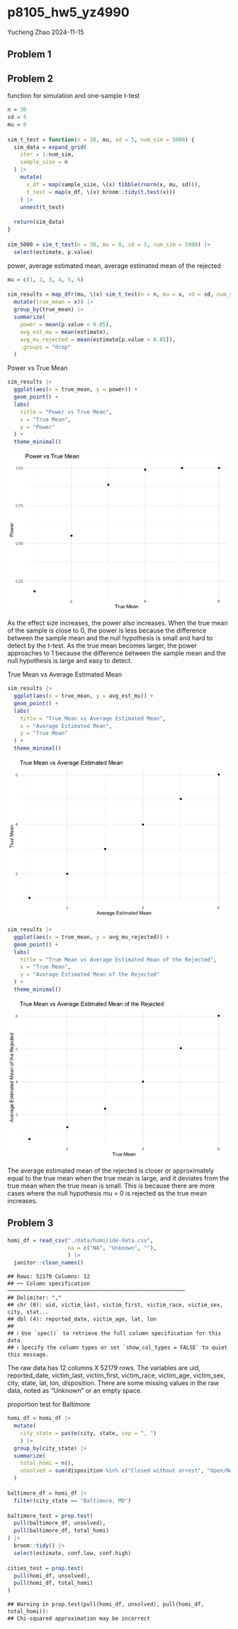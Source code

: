 p8105_hw5_yz4990
================
Yucheng Zhao
2024-11-15

## Problem 1

## Problem 2

function for simulation and one-sample t-test

``` r
n = 30
sd = 5
mu = 0

sim_t_test = function(n = 30, mu, sd = 5, num_sim = 5000) {
  sim_data = expand_grid(
    iter = 1:num_sim,
    sample_size = n
  ) |> 
    mutate(
      x_df = map(sample_size, \(x) tibble(rnorm(x, mu, sd))), 
      t_test = map(x_df, \(x) broom::tidy(t.test(x)))
    ) |> 
    unnest(t_test)
  
  return(sim_data)
}

sim_5000 = sim_t_test(n = 30, mu = 0, sd = 5, num_sim = 5000) |> 
  select(estimate, p.value)
```

power, average estimated mean, average estimated mean of the rejected

``` r
mu = c(1, 2, 3, 4, 5, 6)

sim_results = map_dfr(mu, \(x) sim_t_test(n = n, mu = x, sd = sd, num_sim = 5000) |> 
  mutate(true_mean = x)) |> 
  group_by(true_mean) |> 
  summarize(
    power = mean(p.value < 0.05), 
    avg_est_mu = mean(estimate), 
    avg_mu_rejected = mean(estimate[p.value < 0.05]),
    .groups = "drop"
  )
```

Power vs True Mean

``` r
sim_results |> 
  ggplot(aes(x = true_mean, y = power)) +
  geom_point() +
  labs(
    title = "Power vs True Mean",
    x = "True Mean",
    y = "Power"
  ) +
  theme_minimal()
```

![](p8105_hw5_yz4990_files/figure-gfm/unnamed-chunk-4-1.png)<!-- -->

As the effect size increases, the power also increases. When the true
mean of the sample is close to 0, the power is less because the
difference between the sample mean and the null hypothesis is small and
hard to detect by the t-test. As the true mean becomes larger, the power
approaches to 1 because the difference between the sample mean and the
null hypothesis is large and easy to detect.

True Mean vs Average Estimated Mean

``` r
sim_results |> 
  ggplot(aes(x = true_mean, y = avg_est_mu)) +
  geom_point() +
  labs(
    title = "True Mean vs Average Estimated Mean",
    x = "Average Estimated Mean",
    y = "True Mean"
  ) +
  theme_minimal()
```

![](p8105_hw5_yz4990_files/figure-gfm/unnamed-chunk-5-1.png)<!-- -->

``` r
sim_results |> 
  ggplot(aes(x = true_mean, y = avg_mu_rejected)) +
  geom_point() +
  labs(
    title = "True Mean vs Average Estimated Mean of the Rejected",
    x = "True Mean",
    y = "Average Estimated Mean of the Rejected"
  ) +
  theme_minimal()
```

![](p8105_hw5_yz4990_files/figure-gfm/unnamed-chunk-6-1.png)<!-- -->

The average estimated mean of the rejected is closer or approximately
equal to the true mean when the true mean is large, and it deviates from
the true mean when the true mean is small. This is because there are
more cases where the null hypothesis mu = 0 is rejected as the true mean
increases.

## Problem 3

``` r
homi_df = read_csv("./data/homicide-data.csv", 
                   na = c("NA", "Unknown", ""), 
                   ) |> 
  janitor::clean_names()
```

    ## Rows: 52179 Columns: 12
    ## ── Column specification ────────────────────────────────────────────────────────
    ## Delimiter: ","
    ## chr (8): uid, victim_last, victim_first, victim_race, victim_sex, city, stat...
    ## dbl (4): reported_date, victim_age, lat, lon
    ## 
    ## ℹ Use `spec()` to retrieve the full column specification for this data.
    ## ℹ Specify the column types or set `show_col_types = FALSE` to quiet this message.

The raw data has 12 columns X 52179 rows. The variables are uid,
reported_date, victim_last, victim_first, victim_race, victim_age,
victim_sex, city, state, lat, lon, disposition. There are some missing
values in the raw data, noted as “Unknown” or an empty space.

proportion test for Baltimore

``` r
homi_df = homi_df |> 
  mutate(
    city_state = paste(city, state, sep = ", ")
    ) |> 
  group_by(city_state) |> 
  summarize(
    total_homi = n(),
    unsolved = sum(disposition %in% c("Closed without arrest", "Open/No arrest"))
  )

baltimore_df = homi_df |> 
  filter(city_state == "Baltimore, MD")

baltimore_test = prop.test(
  pull(baltimore_df, unsolved), 
  pull(baltimore_df, total_homi)
) |> 
  broom::tidy() |> 
  select(estimate, conf.low, conf.high)

cities_test = prop.test(
  pull(homi_df, unsolved),
  pull(homi_df, total_homi)
)
```

    ## Warning in prop.test(pull(homi_df, unsolved), pull(homi_df, total_homi)):
    ## Chi-squared approximation may be incorrect
